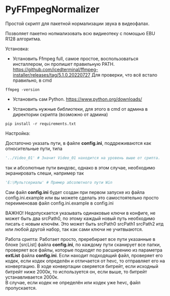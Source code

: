 # PyFFmpegNormalizer
Простой скрипт для пакетной нормализации звука в видеофалах.

Позволяет пакетно нолмализовать всю видиеотеку с помощью EBU R128 алгоритма. 

Установка:
- Установить Ffmpeg full, самое простое, воспользоваться инсталлером, он пропишет правильную PATH.
https://github.com/icedterminal/ffmpeg-installer/releases/tag/5.1.0.20220727
Для проверки, что всё встало правильно, в cmd
```commandline
ffmpeg -version
```

- Установить сам Python. https://www.python.org/downloads/

- Установить нужные библиотеки, для этого в cmd от админа в директории скрипта (возможно от админа)
```commandline
pip install -r requirements.txt
```

Настройка:

Достаточно указать пути, в файле **config.ini**, поддреживаются как относительные пути, типа
```python
'../Video_01' # Значит Video_01 находится на уровень выше от срипта.
```
так и абсолютные пути виндовс, однако в этом случае, необходимо экранировать слеши, например так
```python
'E:\Мультсериалы' # Пример абсолютного пути Win 
```
Сам файл **config.ini** будет создан при первом запуске из файла config.ini.example или вы можете сделать это самостоятельно просто переименовав файл config.ini.example в config.ini

ВАЖНО! Недопускается указывать одинаковые ключи в конфиге, не может быть два srcPath0, по этому каждый новый путь необходимо писать с новым ключём. Это может быть srcPath0 srcPath1 srcPath2 итд или любой другой набор, так как сами ключи не учитвыаются. 

Работа срипта:
Работает просто, преребирает все пути указанные в блоке [srcList] файла **config.ini**, по каждому пути сканирует все папки, проверяет все файлы, которые подходят по расширению из параметра **extList** файла **config.ini**.
Если находит подходящий файл, проверяет его кодек, если кодек определён и отличается от hevc, то отправляет его на конвертацию. В ходе конвертации сверяется битрейт, если исходный битрейт ниже 2000к, то используется он, если выше, то битрейт устанавливается 2000к.   
В случае, если кодек не определён или кодек уже hevc, файл пропускается. 
 